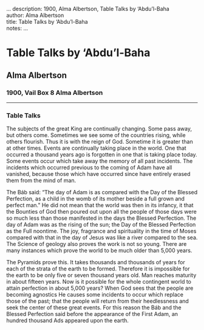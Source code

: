 ...
description: 1900, Alma Albertson, Table Talks by ‘Abdu’l-Baha   
author: Alma Albertson  
title: Table Talks by ‘Abdu’l-Baha  
notes:
...


# Table Talks by ‘Abdu’l-Baha  
## Alma Albertson  
### 1900, Vail Box 8 Alma Albertson 

------


### Table Talks

The subjects of the great King are continually changing. Some pass away, but others come. Sometimes we see some of the countries rising, while others flourish. Thus it is with the reign of God. Sometime it is greater than at other times. Events are continually taking place in the world. One that occurred a thousand years ago is forgotten in one that is taking place today. Some events occur which take away the memory of all past incidents. The incidents which occurred previous to the coming of Adam have all vanished, because those which have occurred since have entirely erased them from the mind of man.  

The Báb said: “The day of Adam is as compared with the Day of the Blessed Perfection, as a child in the womb of its mother beside a full grown and perfect man." He did not mean that the world was then in its infancy, it that the Bounties of God then poured out upon all the people of those days were so much less than those manifested in the days the Blessed Perfection. The day of Adam was as the rising of the sun; the Day of the Blessed Perfection as the Full noontime. The joy, fragrance and spirituality in the time of Moses compared with that in the day of Jesus was like a river compared to the sea. The Science of geology also proves the work is not so young. There are many instances which prove the world to be much older than 5,000 years.  

The Pyramids prove this. It takes thousands and thousands of years for each of the strata of the earth to be formed. Therefore it is impossible for the earth to be only five or seven thousand years old. Man reaches maturity in about fifteen years. Now is it possible for the whole contingent world to attain perfection in about 5,000 years? When God sees that the people are becoming agnostics He causes some incidents to occur which replace those of the past; that the people will return from their heedlessness and seek the center of these great events. For this reason the Báb and the Blessed Perfection said before the appearance of the First Adam, an hundred thousand Ads appeared upon the earth.




